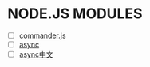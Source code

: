 # NODE.JS MODULES

- [ ] [commander.js](https://github.com/visionmedia/commander.js)
- [ ] [async](https://github.com/caolan/async)
- [ ] [async中文](http://blog.fens.me/nodejs-async/)
